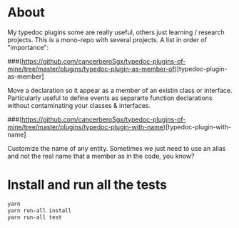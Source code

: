 # About

My typedoc plugins some are really useful, others just learning / research projects. This is a mono-repo with several projects. A list in order of "importance": 


###(https://github.com/cancerberoSgx/typedoc-plugins-of-mine/tree/master/plugins/typedoc-plugin-as-member-of)[typedoc-plugin-as-member]

Move a declaration so it appear as a member of an existin class or interface. Particularly useful to define events as separarte function declarations without contaminating your classes & interfaces. 

###(https://github.com/cancerberoSgx/typedoc-plugins-of-mine/tree/master/plugins/typedoc-plugin-with-name)[typedoc-plugin-with-name]

Customize the name of any entity. Sometimes we just need to use an alias and not the real name that a member as in the code, you know?


# Install and run all the tests

```sh
yarn 
yarn run-all install 
yarn run-all test
```


